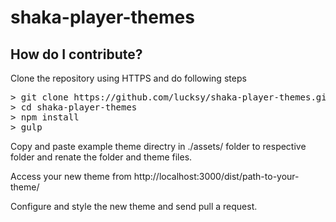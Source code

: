 # shaka-player-themes

## How do I contribute?

<p>Clone the repository using HTTPS and do following steps</p>

<pre>
> git clone https://github.com/lucksy/shaka-player-themes.git
> cd shaka-player-themes
> npm install
> gulp
</pre>

<p>Copy and paste example theme directry in ./assets/ folder to respective folder and renate the folder and theme files.</p>

<p>Access your new theme from http://localhost:3000/dist/path-to-your-theme/</p>

<p>Configure and style the new theme and send pull a request.</p>
